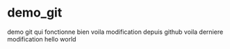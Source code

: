 # demo_git
demo git qui fonctionne bien
voila modification depuis github
voila derniere modification
hello world